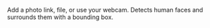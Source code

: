 Add a photo link, file, or use your webcam. Detects human faces and surrounds them with a bounding box.
